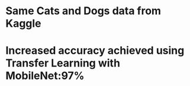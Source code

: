 <h1> Same Cats and Dogs data from Kaggle</h1>
<h1> Increased accuracy achieved using Transfer Learning with MobileNet:97%</h1>
